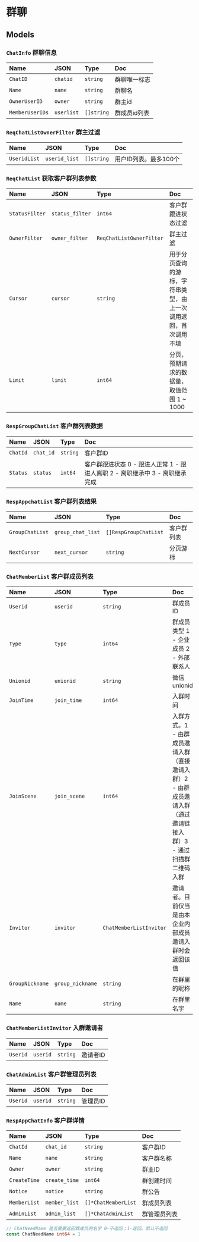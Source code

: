 # 群聊

## Models

### `ChatInfo` 群聊信息

Name|JSON|Type|Doc
:---|:---|:---|:--
`ChatID`|`chatid`|`string`| 群聊唯一标志
`Name`|`name`|`string`|群聊名
`OwnerUserID`|`owner`|`string`|群主id
`MemberUserIDs`|`userlist`|`[]string`|群成员id列表



### `ReqChatListOwnerFilter` 群主过滤

Name|JSON|Type|Doc
:---|:---|:---|:--
`UseridList`|`userid_list`|`[]string`| 用户ID列表。最多100个



### `ReqChatList` 获取客户群列表参数

Name|JSON|Type|Doc
:---|:---|:---|:--
`StatusFilter`|`status_filter`|`int64`| 客户群跟进状态过滤
`OwnerFilter`|`owner_filter`|`ReqChatListOwnerFilter`| 群主过滤
`Cursor`|`cursor`|`string`| 用于分页查询的游标，字符串类型，由上一次调用返回，首次调用不填
`Limit`|`limit`|`int64`| 分页，预期请求的数据量，取值范围 1 ~ 1000


### `RespGroupChatList` 客户群列表数据

Name|JSON|Type|Doc
:---|:---|:---|:--
`ChatId`|`chat_id`|`string`| 客户群ID
`Status`|`status`|`int64`| 客户群跟进状态 0 - 跟进人正常 1 - 跟进人离职 2 - 离职继承中 3 - 离职继承完成




### `RespAppchatList` 客户群列表结果

Name|JSON|Type|Doc
:---|:---|:---|:--
`GroupChatList`|`group_chat_list`|`[]RespGroupChatList`| 客户群列表
`NextCursor`|`next_cursor`|`string`| 分页游标

### `ChatMemberList` 客户群成员列表

Name|JSON|Type|Doc
:---|:---|:---|:--
`Userid`|`userid`|`string`| 群成员ID
`Type`|`type`|`int64`| 群成员类型 1 - 企业成员  2 - 外部联系人
`Unionid`|`unionid`|`string`| 微信unionid
`JoinTime`|`join_time`|`int64`| 入群时间
`JoinScene`|`join_scene`|`int64`| 入群方式。1 - 由群成员邀请入群（直接邀请入群）2 - 由群成员邀请入群（通过邀请链接入群）3 - 通过扫描群二维码入群
`Invitor`|`invitor`|`ChatMemberListInvitor`| 邀请者。目前仅当是由本企业内部成员邀请入群时会返回该值
`GroupNickname`|`group_nickname`|`string`| 在群里的昵称
`Name`|`name`|`string`| 在群里名字


### `ChatMemberListInvitor` 入群邀请者

Name|JSON|Type|Doc
:---|:---|:---|:--
`Userid`|`userid`|`string`| 邀请者ID

### `ChatAdminList` 客户群管理员列表

Name|JSON|Type|Doc
:---|:---|:---|:--
`Userid`|`userid`|`string`| 管理员ID


### `RespAppChatInfo` 客户群详情
Name|JSON|Type|Doc
:---|:---|:---|:--
`ChatId`|`chat_id`|`string`| 客户群ID
`Name`|`name`|`string`| 客户群名称
`Owner`|`owner`|`string`| 群主ID
`CreateTime`|`create_time`|`int64`| 群创建时间
`Notice`|`notice`|`string`| 群公告
`MemberList`|`member_list`|`[]*ChatMemberList`| 群成员列表
`AdminList`|`admin_list`|`[]*ChatAdminList`| 群管理员列表








```go
// ChatNeedName 是否需要返回群成员的名字 0-不返回；1-返回。默认不返回
const ChatNeedName int64 = 1
```
